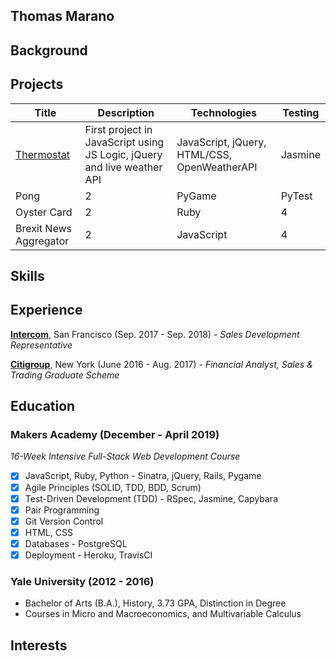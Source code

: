 ## **Thomas Marano**

## **Background**

## **Projects**


Title | Description | Technologies | Testing
--- | --- | --- | ---
[Thermostat](https://github.com/thomasmarano/thermostatJS) | First project in JavaScript using JS Logic, jQuery and live weather API | JavaScript, jQuery, HTML/CSS, OpenWeatherAPI | Jasmine |
Pong | 2 | PyGame | PyTest
Oyster Card | 2 | Ruby | 4
Brexit News Aggregator | 2 | JavaScript | 4


## **Skills**

<!-- Willingness to learn

Curiosity

Problem Solving

Relationship Management

Fast-learner

Critical thinking

Logical thinker -->

## **Experience**

**[Intercom](https://www.intercom.com)**, San Francisco (Sep. 2017 - Sep. 2018) - *Sales Development Representative*

**[Citigroup](https://www.citigroup.com/citi)**, New York (June 2016 - Aug. 2017) - *Financial Analyst, Sales & Trading Graduate Scheme*

## **Education**

### **Makers Academy (December - April 2019)**

*16-Week Intensive Full-Stack Web Development Course*

- [x] JavaScript, Ruby, Python - Sinatra, jQuery, Rails, Pygame
- [x] Agile Principles (SOLID, TDD, BDD, Scrum)
- [x] Test-Driven Development (TDD) - RSpec, Jasmine, Capybara
- [x] Pair Programming
- [x] Git Version Control
- [x] HTML, CSS
- [x] Databases - PostgreSQL
- [x] Deployment - Heroku, TravisCI

### **Yale University (2012 - 2016)**

+ Bachelor of Arts (B.A.), History, 3.73 GPA, Distinction in Degree
+ Courses in Micro and Macroeconomics, and Multivariable Calculus

## **Interests**

<!-- Politics/Foreign Affairs

Music -- Spring Fling

(Documentaries) -->

